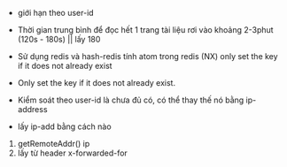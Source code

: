 - giới hạn theo user-id
- Thời gian trung bình để đọc hết 1 trang tài liệu rơi vào khoảng 2-3phut (120s - 180s) || lấy 180
- Sử dụng redis và hash-redis tính atom trong redis (NX) only set the key if it does not already exist
- Only set the key if it does not already exist.
- Kiểm soát theo user-id là chưa đủ có, có thể thay thế nó bằng ip-address

- lấy ip-add bằng cách nào

1. getRemoteAddr() ip
2. lấy từ header x-forwarded-for
